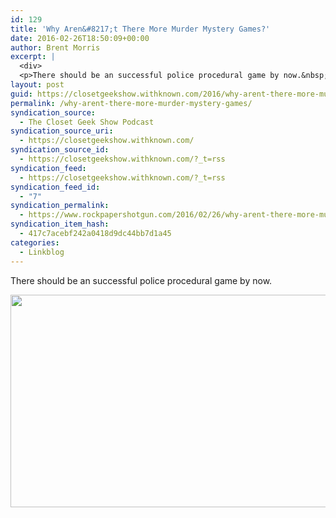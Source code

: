 ```yaml
---
id: 129
title: 'Why Aren&#8217;t There More Murder Mystery Games?'
date: 2016-02-26T18:50:09+00:00
author: Brent Morris
excerpt: |
  <div>
  <p>There should be an successful police procedural game by now.&nbsp;</p></div>
layout: post
guid: https://closetgeekshow.withknown.com/2016/why-arent-there-more-murder-mystery-games
permalink: /why-arent-there-more-murder-mystery-games/
syndication_source:
  - The Closet Geek Show Podcast
syndication_source_uri:
  - https://closetgeekshow.withknown.com/
syndication_source_id:
  - https://closetgeekshow.withknown.com/?_t=rss
syndication_feed:
  - https://closetgeekshow.withknown.com/?_t=rss
syndication_feed_id:
  - "7"
syndication_permalink:
  - https://www.rockpapershotgun.com/2016/02/26/why-arent-there-more-murder-mystery-games/
syndication_item_hash:
  - 417c7acebf242a0418d9dc44bb7d1a45
categories:
  - Linkblog
---
```

<div class="known-bookmark">
  <p>
    There should be an successful police procedural game by now. 
  </p>
  
  <p>
    <img src="http://i.imgur.com/OUv1cJf.jpg" width="620" height="340" class="alignnone" />
  </p>
</div>